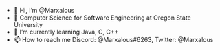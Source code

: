 - 👋 Hi, I’m @Marxalous
- 📕 Computer Science for Software Engineering at Oregon State University
- 🌱 I’m currently learning Java, C, C++ 
- 📫 How to reach me Discord: @Marxalous#6263, Twitter: @Marxalous

<!---
Marxalous/Marxalous is a ✨ special ✨ repository because its `README.md` (this file) appears on your GitHub profile.
You can click the Preview link to take a look at your changes.
--->
